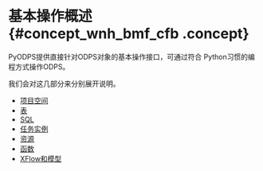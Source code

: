 # 基本操作概述 {#concept_wnh_bmf_cfb .concept}

PyODPS提供直接针对ODPS对象的基本操作接口，可通过符合 Python习惯的编程方式操作ODPS。

我们会对这几部分来分别展开说明。

-   [项目空间](cn.zh-CN/用户指南/PyODPS/基本操作/项目空间.md#)
-   [表](cn.zh-CN/用户指南/PyODPS/基本操作/表.md#)
-   [SQL](cn.zh-CN/用户指南/PyODPS/基本操作/SQL.md#)
-   [任务实例](cn.zh-CN/用户指南/PyODPS/基本操作/任务实例.md#)
-   [资源](cn.zh-CN/用户指南/PyODPS/基本操作/资源.md#) 
-   [函数](cn.zh-CN/用户指南/PyODPS/基本操作/函数.md#)
-   [XFlow和模型](cn.zh-CN/用户指南/PyODPS/基本操作/XFlow和模型.md#)

